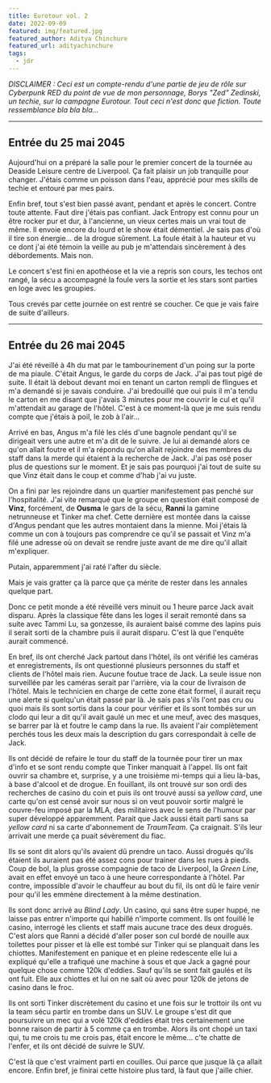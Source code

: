 ```yaml
---
title: Eurotour vol. 2
date: 2022-09-09
featured: img/featured.jpg
featured_author: Aditya Chinchure
featured_url: adityachinchure
tags:
  - jdr
---
```


_DISCLAIMER : Ceci est un compte-rendu d'une partie de jeu de rôle sur Cyberpunk RED du point de vue de mon personnage, Borys "Zed" Zedinski, un techie, sur la campagne Eurotour. Tout ceci n'est donc que fiction. Toute ressemblance bla bla bla…_

---

## Entrée du 25 mai 2045

Aujourd'hui on a préparé la salle pour le premier concert de la tournée au Deaside Leisure centre de Liverpool. Ça fait plaisir un job tranquille pour changer. J'étais comme un poisson dans l'eau, apprécié pour mes skills de techie et entouré par mes pairs.

Enfin bref, tout s'est bien passé avant, pendant et après le concert. Contre toute attente. Faut dire j'étais pas confiant. Jack Entropy est connu pour un être rocker pur et dur, à l'ancienne, un vieux certes mais un vrai tout de même. Il envoie encore du lourd et le show était démentiel. Je sais pas d'où il tire son énergie… de la drogue sûrement. La foule était à la hauteur et vu ce dont j'ai été témoin la veille au pub je m'attendais sincèrement à des débordements. Mais non.

Le concert s'est fini en apothéose et la vie a repris son cours, les techos ont rangé, la sécu a accompagné la foule vers la sortie et les stars sont parties en loge avec les groupies.

Tous crevés par cette journée on est rentré se coucher. Ce que je vais faire de suite d'ailleurs.

---

## Entrée du 26 mai 2045

J'ai été réveillé à 4h du mat par le tambourinement d'un poing sur la porte de ma piaule. C'était Angus, le garde du corps de Jack. J'ai pas tout pigé de suite. Il était là debout devant moi en tenant un carton rempli de flingues et m'a demandé si je savais conduire. J'ai bredouillé que oui puis il m'a tendu le carton en me disant que j'avais 3 minutes pour me couvrir le cul et qu'il m'attendait au garage de l'hôtel. C'est à ce moment-là que je me suis rendu compte que j'étais à poil, le zob à l'air…

Arrivé en bas, Angus m'a filé les clés d'une bagnole pendant qu'il se dirigeait vers une autre et m'a dit de le suivre. Je lui ai demandé alors ce qu'on allait foutre et il m'a répondu qu'on allait rejoindre des membres du staff dans la merde qui étaient à la recherche de Jack. J'ai pas osé poser plus de questions sur le moment. Et je sais pas pourquoi j'ai tout de suite su que Vinz était dans le coup et comme d'hab j'ai vu juste.

On a fini par les rejoindre dans un quartier manifestement pas penché sur l'hospitalité. J'ai vite remarqué que le groupe en question était composé de **Vinz**, forcément, de **Ousma** le gars de la sécu, **Ranni** la gamine netrunneuse et Tinker ma chef. Cette dernière est montée dans la caisse d'Angus pendant que les autres montaient dans la mienne. Moi j'étais là comme un con à toujours pas comprendre ce qu'il se passait et Vinz m'a filé une adresse où on devait se rendre juste avant de me dire qu'il allait m'expliquer.

Putain, apparemment j'ai raté l'after du siècle.

Mais je vais gratter ça là parce que ça mérite de rester dans les annales quelque part.

Donc ce petit monde a été réveillé vers minuit ou 1 heure parce Jack avait disparu. Après la classique fête dans les loges il serait remonté dans sa suite avec Tammi Lu, sa gonzesse, ils auraient baisé comme des lapins puis il serait sorti de la chambre puis il aurait disparu. C'est là que l'enquête aurait commencé.

En bref, ils ont cherché Jack partout dans l'hôtel, ils ont vérifié les caméras et enregistrements, ils ont questionné plusieurs personnes du staff et clients de l'hôtel mais rien. Aucune foutue trace de Jack. La seule issue non surveillée par les caméras serait par l'arrière, via la cour de livraison de l'hôtel. Mais le technicien en charge de cette zone était formel, il aurait reçu une alerte si quelqu'un était passé par là. Je sais pas s'ils l'ont pas cru ou quoi mais ils sont sortis dans la cour pour vérifier et ils sont tombés sur un clodo qui leur a dit qu'il avait gaulé un mec et une meuf, avec des masques, se barrer par là et foutre le camp dans la rue. Ils avaient l'air complètement perchés tous les deux mais la description du gars correspondait à celle de Jack.

Ils ont décidé de refaire le tour du staff de la tournée pour tirer un max d'info et se sont rendu compte que Tinker manquait à l'appel. Ils ont fait ouvrir sa chambre et, surprise, y a une troisième mi-temps qui a lieu là-bas, à base d'alcool et de drogue. En fouillant, ils ont trouvé sur son ordi des recherches de casino du coin et puis ils ont trouvé aussi sa _yellow card_, une carte qu'on est censé avoir sur nous si on veut pouvoir sortir malgré le couvre-feu imposé par la MLA, des militaires avec le sens de l'humour par super développé apparemment. Parait que Jack aussi était parti sans sa _yellow card_ ni sa carte d'abonnement de _TraumTeam_. Ça craignait. S'ils leur arrivait une merde ça puait sévèrement du fiac.

Ils se sont dit alors qu'ils avaient dû prendre un taco. Aussi drogués qu'ils étaient ils auraient pas été assez cons pour trainer dans les rues à pieds. Coup de bol, la plus grosse compagnie de taco de Liverpool, la _Green Line_, avait en effet envoyé un taco à une heure correspondante à l'hôtel. Par contre, impossible d'avoir le chauffeur au bout du fil, ils ont dû le faire venir pour qu'il les emmène directement à la même destination.

Ils sont donc arrivé au _Blind Lady_. Un casino, qui sans être super huppé, ne laisse pas entrer n'importe qui habillé n'importe comment. Ils ont fouillé le casino, interrogé les clients et staff mais aucune trace des deux drogués. C'est alors que Ranni a décidé d'aller poser son cul bordé de nouille aux toilettes pour pisser et là elle est tombé sur Tinker qui se planquait dans les chiottes. Manifestement en panique et en pleine redescente elle lui a expliqué qu'elle a trafiqué une machine à sous et que Jack a gagné pour quelque chose comme 120k d'eddies. Sauf qu'ils se sont fait gaulés et ils ont fuit. Elle aux chiottes et lui on ne sait où avec pour 120k de jetons de casino dans le froc.

Ils ont sorti Tinker discrètement du casino et une fois sur le trottoir ils ont vu la team sécu partir en trombe dans un SUV. Le groupe s'est dit que poursuivre un mec qui a volé 120k d'eddies était très certainement une bonne raison de partir à 5 comme ça en trombe. Alors ils ont chopé un taxi qui, tu me crois tu me crois pas, était encore le même… c'te chatte de l'enfer, et ils ont décidé de suivre le SUV.

C'est là que c'est vraiment parti en couilles. Oui parce que jusque là ça allait encore. Enfin bref, je finirai cette histoire plus tard, là faut que j'aille chier.
